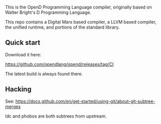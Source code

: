 This is the OpenD Programming Language compiler, originally based on Walter Bright's D Programming Language.

This repo contains a Digital Mars based compiler, a LLVM based compiler, the unified runtime, and portions of the standard library.

##  Quick start

Download it here:

https://github.com/opendlang/opend/releases/tag/CI

The latest build is always found there.

## Hacking
See:
https://docs.github.com/en/get-started/using-git/about-git-subtree-merges

ldc and phobos are both subtrees from upstream.

